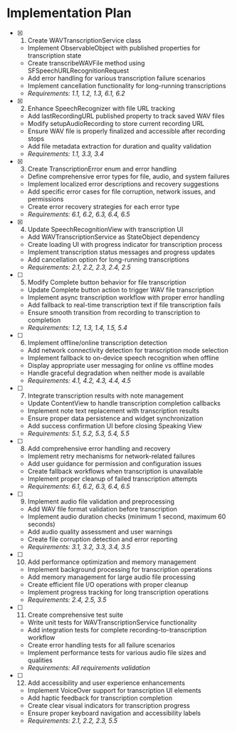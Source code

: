 # Implementation Plan

- [x] 1. Create WAVTranscriptionService class
  - Implement ObservableObject with published properties for transcription state
  - Create transcribeWAVFile method using SFSpeechURLRecognitionRequest
  - Add error handling for various transcription failure scenarios
  - Implement cancellation functionality for long-running transcriptions
  - _Requirements: 1.1, 1.2, 1.3, 6.1, 6.2_

- [x] 2. Enhance SpeechRecognizer with file URL tracking
  - Add lastRecordingURL published property to track saved WAV files
  - Modify setupAudioRecording to store current recording URL
  - Ensure WAV file is properly finalized and accessible after recording stops
  - Add file metadata extraction for duration and quality validation
  - _Requirements: 1.1, 3.3, 3.4_

- [x] 3. Create TranscriptionError enum and error handling
  - Define comprehensive error types for file, audio, and system failures
  - Implement localized error descriptions and recovery suggestions
  - Add specific error cases for file corruption, network issues, and permissions
  - Create error recovery strategies for each error type
  - _Requirements: 6.1, 6.2, 6.3, 6.4, 6.5_

- [x] 4. Update SpeechRecognitionView with transcription UI
  - Add WAVTranscriptionService as StateObject dependency
  - Create loading UI with progress indicator for transcription process
  - Implement transcription status messages and progress updates
  - Add cancellation option for long-running transcriptions
  - _Requirements: 2.1, 2.2, 2.3, 2.4, 2.5_

- [ ] 5. Modify Complete button behavior for file transcription
  - Update Complete button action to trigger WAV file transcription
  - Implement async transcription workflow with proper error handling
  - Add fallback to real-time transcription text if file transcription fails
  - Ensure smooth transition from recording to transcription to completion
  - _Requirements: 1.2, 1.3, 1.4, 1.5, 5.4_

- [ ] 6. Implement offline/online transcription detection
  - Add network connectivity detection for transcription mode selection
  - Implement fallback to on-device speech recognition when offline
  - Display appropriate user messaging for online vs offline modes
  - Handle graceful degradation when neither mode is available
  - _Requirements: 4.1, 4.2, 4.3, 4.4, 4.5_

- [ ] 7. Integrate transcription results with note management
  - Update ContentView to handle transcription completion callbacks
  - Implement note text replacement with transcription results
  - Ensure proper data persistence and widget synchronization
  - Add success confirmation UI before closing Speaking View
  - _Requirements: 5.1, 5.2, 5.3, 5.4, 5.5_

- [ ] 8. Add comprehensive error handling and recovery
  - Implement retry mechanisms for network-related failures
  - Add user guidance for permission and configuration issues
  - Create fallback workflows when transcription is unavailable
  - Implement proper cleanup of failed transcription attempts
  - _Requirements: 6.1, 6.2, 6.3, 6.4, 6.5_

- [ ] 9. Implement audio file validation and preprocessing
  - Add WAV file format validation before transcription
  - Implement audio duration checks (minimum 1 second, maximum 60 seconds)
  - Add audio quality assessment and user warnings
  - Create file corruption detection and error reporting
  - _Requirements: 3.1, 3.2, 3.3, 3.4, 3.5_

- [ ] 10. Add performance optimization and memory management
  - Implement background processing for transcription operations
  - Add memory management for large audio file processing
  - Create efficient file I/O operations with proper cleanup
  - Implement progress tracking for long transcription operations
  - _Requirements: 2.4, 2.5, 3.5_

- [ ] 11. Create comprehensive test suite
  - Write unit tests for WAVTranscriptionService functionality
  - Add integration tests for complete recording-to-transcription workflow
  - Create error handling tests for all failure scenarios
  - Implement performance tests for various audio file sizes and qualities
  - _Requirements: All requirements validation_

- [ ] 12. Add accessibility and user experience enhancements
  - Implement VoiceOver support for transcription UI elements
  - Add haptic feedback for transcription completion
  - Create clear visual indicators for transcription progress
  - Ensure proper keyboard navigation and accessibility labels
  - _Requirements: 2.1, 2.2, 2.3, 5.5_